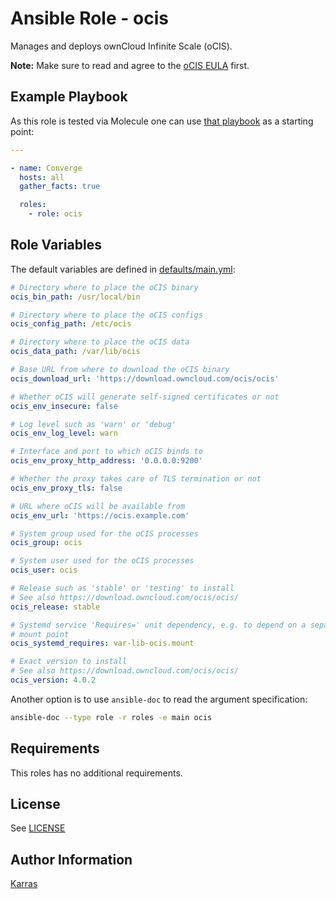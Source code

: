 # Ansible Role - ocis

Manages and deploys ownCloud Infinite Scale (oCIS).

**Note:** Make sure to read and agree to the [oCIS
EULA](https://doc.owncloud.com/ocis/next/#end-user-license-agreement-eula)
first.

## Example Playbook

As this role is tested via Molecule one can use [that
playbook](./molecule/default/converge.yml) as a starting point:

```yaml
---

- name: Converge
  hosts: all
  gather_facts: true

  roles:
    - role: ocis
```

## Role Variables

The default variables are defined in [defaults/main.yml](./defaults/main.yml):

```yaml
# Directory where to place the oCIS binary
ocis_bin_path: /usr/local/bin

# Directory where to place the oCIS configs
ocis_config_path: /etc/ocis

# Directory where to place the oCIS data
ocis_data_path: /var/lib/ocis

# Base URL from where to download the oCIS binary
ocis_download_url: 'https://download.owncloud.com/ocis/ocis'

# Whether oCIS will generate self-signed certificates or not
ocis_env_insecure: false

# Log level such as 'warn' or 'debug'
ocis_env_log_level: warn

# Interface and port to which oCIS binds to
ocis_env_proxy_http_address: '0.0.0.0:9200'

# Whether the proxy takes care of TLS termination or not
ocis_env_proxy_tls: false

# URL where oCIS will be available from
ocis_env_url: 'https://ocis.example.com'

# System group used for the oCIS processes
ocis_group: ocis

# System user used for the oCIS processes
ocis_user: ocis

# Release such as 'stable' or 'testing' to install
# See also https://download.owncloud.com/ocis/ocis/
ocis_release: stable

# Systemd service 'Requires=' unit dependency, e.g. to depend on a separate
# mount point
ocis_systemd_requires: var-lib-ocis.mount

# Exact version to install
# See also https://download.owncloud.com/ocis/ocis/
ocis_version: 4.0.2
```

Another option is to use `ansible-doc` to read the argument specification:

```sh
ansible-doc --type role -r roles -e main ocis
```

## Requirements

This roles has no additional requirements.

## License

See [LICENSE](./LICENSE)

## Author Information

[Karras](https://github.com/karras)
